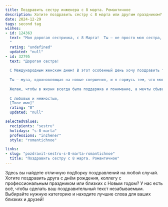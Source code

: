 ```yaml
---
title: Поздравить сестру инженера с 8 марта. Романтичное
description: Хотите поздравить сестру с 8 марта или другим праздником? Наш ИИ создаст незабываемое поздравление, а вы обязательно выделитесь среди других.  
date: 2024-12-29
tags: second tag
wishes:
- id: 124363
  text: "Моя дорогая сестричка, с 8 Марта!  Ты – не просто моя сестра, ты – удивительная женщина, талантливый инженер, способная созидать и  преодолевать любые сложности.  В этот день я хочу пожелать тебе не только весеннего настроения, но и  безграничного счастья, любви, которая вдохновляет, и  спокойствия, которое согревает. Пусть твоя жизнь будет наполнена яркими красками, как весенний сад, а каждый день дарит новые открытия и радостные моменты.  Я бесконечно люблю и горжусь тобой!
  "
  rating: "undefined"
  updated: "null"
- id: 32795
  text: "Дорогая сестра!
  
  С Международным женским днем! В этот особенный день хочу поздравить тебя не только как прекрасную женщину, но и как удивительного инженера, который творит чудеса с окружающим миром. Твоя сила мысли и женская грация сливаются в одну гармонию, и это восхищает меня.
  
  Ты — муза, вдохновляющая на новые свершения, и я горжусь тем, что могу называть тебя своей сестрой. Пусть каждый новый проект будет не только успешным, но и наполненным радостью, а в сердце расцветает любовь и счастье.
  
  Желаю, чтобы в жизни всегда была поддержка и понимание, а мечты сбывались с такой же легкостью, с какой ты создаешь свои инженерные шедевры!
  
  С любовью и нежностью,
  [Твое имя]"
  rating: "0"
  updated: "null"

selectedValues:
  recipients: "sestru"
  holidays: "s-8-marta"
  professions: "inzhener"
  style: "romantichnoe"

links:
- slug: "pozdravit-sestru-s-8-marta-romantichnoe"
  title: "Поздравить сестру с 8 марта. Романтичное"
---
```


Здесь вы найдете отличную подборку поздравлений на любой случай. 
Хотите поздравить друга с днём рождения, коллегу с профессиональным праздником или близких с Новым годом? У нас есть всё, чтобы сделать ваш поздравительный текст незабываемым. Выбирайте нужную категорию и находите лучшие слова для ваших близких и друзей!
